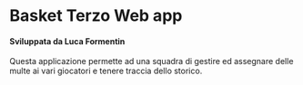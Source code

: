# Basket Terzo Web app
#### Sviluppata da Luca Formentin

Questa applicazione permette ad una squadra di gestire ed assegnare delle multe ai vari giocatori e tenere traccia dello storico.
